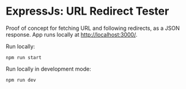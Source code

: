 # ExpressJs: URL Redirect Tester

Proof of concept for fetching URL and following redirects, as a JSON response. App runs locally at [http://localhost:3000/](http://localhost:3000/).

Run locally:
```
npm run start
```

Run locally in development mode:
```
npm run dev
```